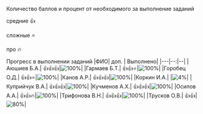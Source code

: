 Количество баллов и процент от необходимого за выполнение заданий

средние :+1:

сложные :star:

про :fire: 

Прогресс в выполнении заданий 
|ФИО| доп. | Выполнено|
|---|--:|--|
|Аюшиев Б.А.|  :+1::+1::+1:|![100%](https://progress-bar.dev/100/?title=зчт)|
|Гармаев Б.Т.|  :+1::+1::star:|![100%](https://progress-bar.dev/100/?title=зчт)|
|Горобец О.Д.|  :+1::+1::star:|![100%](https://progress-bar.dev/100/?title=зчт)|
|Канов А.Р.|  :+1::+1::+1:|![100%](https://progress-bar.dev/100/?title=зчт)|
|Коркин И.А.|  |![4%](https://progress-bar.dev/4/?title=1)|
|Куприйчук В.А.|  :+1::+1::+1:|![100%](https://progress-bar.dev/100/?title=зчт)|
|Кучменов А.Х.|  :+1::+1::+1:|![100%](https://progress-bar.dev/100/?title=зчт)|
|Осипов А.А.|  :+1::+1::fire:|![100%](https://progress-bar.dev/100/?title=зчт)|
|Трифонова В.Н.|  :+1::+1::+1:|![100%](https://progress-bar.dev/100/?title=зчт)|
|Трусков О.В.|  :+1::+1:|![80%](https://progress-bar.dev/80/?title=17)|












